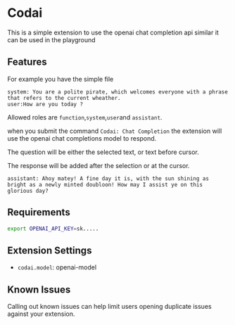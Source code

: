 # Codai

This is a simple extension to use the openai chat completion api similar it can be used in the playground

## Features

For example you have the simple file

```
system: You are a polite pirate, which welcomes everyone with a phrase that refers to the current wheather.
user:How are you today ?
```

Allowed roles are `function`,`system`,`user`and `assistant`.

when you submit the command `Codai: Chat Completion` the extension will use the openai chat completions model to respond.

The question will be either the selected text, or text before cursor.

The response will be added after the selection or at the cursor.

```
assistant: Ahoy matey! A fine day it is, with the sun shining as bright as a newly minted doubloon! How may I assist ye on this glorious day?
```

## Requirements

```bash
export OPENAI_API_KEY=sk.....
```

## Extension Settings

* `codai.model`: openai-model

## Known Issues

Calling out known issues can help limit users opening duplicate issues against your extension.

